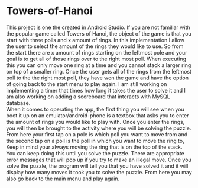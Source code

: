 # Towers-of-Hanoi
This project is one the created in Android Studio. If you are not familiar with the popular game called Towers of Hanoi, 
the object of the game is that you start with three polls and x amount of rings. 
In this implementation I allow the user to select the amount of the rings they would like to use. 
So from the start there are x amount of rings starting on the leftmost pole and your goal is to get all of those rings over to the right most poll. 
When executing this you can only move one ring at a time and you cannot stack a larger ring on top of a smaller ring. 
Once the user gets all of the rings from the leftmost poll to the the right most poll, they have won the game and have the option of going back to the start menu to play again. 
I am still working on implementing a timer that times how long it takes the user to solve it and I am also working on adding a scoreboard that interacts with MySQL database.  
When it comes to operating the app, the first thing you will see when you boot it up on an emulator/android-phone is a textbox that asks you to enter the amount of rings you would like to play with. 
Once you enter the rings, you will then be brought to the activity where you will be solving the puzzle. 
From here your first tap on a pole is which poll you want to move from and the second tap on a poll is the poll in which you want to move the ring to, 
Keep in mind your always moving the ring that is on the top of the stack. You can keep doing this until you solve the puzzle. 
There are appropriate error messages that will pop up if you try to make an illegal move. 
Once you solve the puzzle, the program will tell you that you have solved it and it will display how many moves it took you to solve the puzzle. 
From here you may also go back to the main menu and play again.

